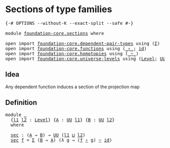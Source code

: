 # Sections of type families

<pre class="Agda"><a id="38" class="Symbol">{-#</a> <a id="42" class="Keyword">OPTIONS</a> <a id="50" class="Pragma">--without-K</a> <a id="62" class="Pragma">--exact-split</a> <a id="76" class="Pragma">--safe</a> <a id="83" class="Symbol">#-}</a>

<a id="88" class="Keyword">module</a> <a id="95" href="foundation-core.sections.html" class="Module">foundation-core.sections</a> <a id="120" class="Keyword">where</a>

<a id="127" class="Keyword">open</a> <a id="132" class="Keyword">import</a> <a id="139" href="foundation-core.dependent-pair-types.html" class="Module">foundation-core.dependent-pair-types</a> <a id="176" class="Keyword">using</a> <a id="182" class="Symbol">(</a><a id="183" href="foundation-core.dependent-pair-types.html#502" class="Record">Σ</a><a id="184" class="Symbol">)</a>
<a id="186" class="Keyword">open</a> <a id="191" class="Keyword">import</a> <a id="198" href="foundation-core.functions.html" class="Module">foundation-core.functions</a> <a id="224" class="Keyword">using</a> <a id="230" class="Symbol">(</a><a id="231" href="foundation-core.functions.html#407" class="Function Operator">_∘_</a><a id="234" class="Symbol">;</a> <a id="236" href="foundation-core.functions.html#309" class="Function">id</a><a id="238" class="Symbol">)</a>
<a id="240" class="Keyword">open</a> <a id="245" class="Keyword">import</a> <a id="252" href="foundation-core.homotopies.html" class="Module">foundation-core.homotopies</a> <a id="279" class="Keyword">using</a> <a id="285" class="Symbol">(</a><a id="286" href="foundation-core.homotopies.html#467" class="Function Operator">_~_</a><a id="289" class="Symbol">)</a>
<a id="291" class="Keyword">open</a> <a id="296" class="Keyword">import</a> <a id="303" href="foundation-core.universe-levels.html" class="Module">foundation-core.universe-levels</a> <a id="335" class="Keyword">using</a> <a id="341" class="Symbol">(</a><a id="342" href="Agda.Primitive.html#597" class="Postulate">Level</a><a id="347" class="Symbol">;</a> <a id="349" href="foundation-core.universe-levels.html#222" class="Primitive">UU</a><a id="351" class="Symbol">;</a> <a id="353" href="Agda.Primitive.html#810" class="Primitive Operator">_⊔_</a><a id="356" class="Symbol">)</a>
</pre>
## Idea

Any dependent function induces a section of the projection map

## Definition

<pre class="Agda"><a id="459" class="Keyword">module</a> <a id="466" href="foundation-core.sections.html#466" class="Module">_</a>
  <a id="470" class="Symbol">{</a><a id="471" href="foundation-core.sections.html#471" class="Bound">l1</a> <a id="474" href="foundation-core.sections.html#474" class="Bound">l2</a> <a id="477" class="Symbol">:</a> <a id="479" href="Agda.Primitive.html#597" class="Postulate">Level</a><a id="484" class="Symbol">}</a> <a id="486" class="Symbol">{</a><a id="487" href="foundation-core.sections.html#487" class="Bound">A</a> <a id="489" class="Symbol">:</a> <a id="491" href="foundation-core.universe-levels.html#222" class="Primitive">UU</a> <a id="494" href="foundation-core.sections.html#471" class="Bound">l1</a><a id="496" class="Symbol">}</a> <a id="498" class="Symbol">{</a><a id="499" href="foundation-core.sections.html#499" class="Bound">B</a> <a id="501" class="Symbol">:</a> <a id="503" href="foundation-core.universe-levels.html#222" class="Primitive">UU</a> <a id="506" href="foundation-core.sections.html#474" class="Bound">l2</a><a id="508" class="Symbol">}</a>
  <a id="512" class="Keyword">where</a>

  <a id="521" href="foundation-core.sections.html#521" class="Function">sec</a> <a id="525" class="Symbol">:</a> <a id="527" class="Symbol">(</a><a id="528" href="foundation-core.sections.html#487" class="Bound">A</a> <a id="530" class="Symbol">→</a> <a id="532" href="foundation-core.sections.html#499" class="Bound">B</a><a id="533" class="Symbol">)</a> <a id="535" class="Symbol">→</a> <a id="537" href="foundation-core.universe-levels.html#222" class="Primitive">UU</a> <a id="540" class="Symbol">(</a><a id="541" href="foundation-core.sections.html#471" class="Bound">l1</a> <a id="544" href="Agda.Primitive.html#810" class="Primitive Operator">⊔</a> <a id="546" href="foundation-core.sections.html#474" class="Bound">l2</a><a id="548" class="Symbol">)</a>
  <a id="552" href="foundation-core.sections.html#521" class="Function">sec</a> <a id="556" href="foundation-core.sections.html#556" class="Bound">f</a> <a id="558" class="Symbol">=</a> <a id="560" href="foundation-core.dependent-pair-types.html#502" class="Record">Σ</a> <a id="562" class="Symbol">(</a><a id="563" href="foundation-core.sections.html#499" class="Bound">B</a> <a id="565" class="Symbol">→</a> <a id="567" href="foundation-core.sections.html#487" class="Bound">A</a><a id="568" class="Symbol">)</a> <a id="570" class="Symbol">(λ</a> <a id="573" href="foundation-core.sections.html#573" class="Bound">g</a> <a id="575" class="Symbol">→</a> <a id="577" class="Symbol">(</a><a id="578" href="foundation-core.sections.html#556" class="Bound">f</a> <a id="580" href="foundation-core.functions.html#407" class="Function Operator">∘</a> <a id="582" href="foundation-core.sections.html#573" class="Bound">g</a><a id="583" class="Symbol">)</a> <a id="585" href="foundation-core.homotopies.html#467" class="Function Operator">~</a> <a id="587" href="foundation-core.functions.html#309" class="Function">id</a><a id="589" class="Symbol">)</a>
</pre>